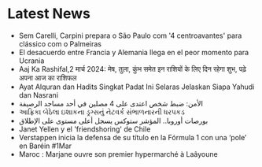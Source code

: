 # Latest News
-  Sem Carelli, Carpini prepara o São Paulo com '4 centroavantes' para clássico com o Palmeiras
-  El desacuerdo entre Francia y Alemania llega en el peor momento para Ucrania
-  Aaj Ka Rashifal,2 मार्च 2024: मेष, तुला, कुंभ समेत इन राशियों के लिए दिन रहेगा शुभ, पढ़े अपना आज का राशिफल
-  Ayat Alquran dan Hadits Singkat Padat Ini Selaras Jelaskan Siapa Yahudi dan Nasrani
-  الأمن: ضبط شخص اعتدى على 4 مصلين في أحد مساجد الرصيفة
-  આફ્રિકા બેઠેલા ઇશાકના ડ્રગ્સનું નેટવર્ક સંભાળનારની ધરપકડ
-  بورصات أوروبا.. المؤشر ستوكس يسجل أعلى مستوى على الإطلاق
-  Janet Yellen y el 'friendshoring' de Chile
-  Verstappen inicia la defensa de su título en la Fórmula 1 con una ‘pole’ en Baréin #1Mar
-  Maroc : Marjane ouvre son premier hypermarché à Laâyoune

